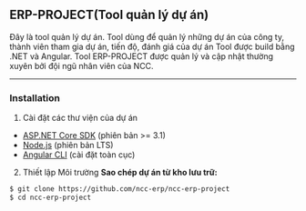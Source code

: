 ## ERP-PROJECT(Tool quản lý dự án)
Đây là tool quản lý dự án. Tool dùng để quản lý những dự án của công ty, thành viên tham gia dự án, tiến độ, đánh giá của dự án 
Tool được build bằng .NET và Angular. 
Tool ERP-PROJECT được quản lý và cập nhật thường xuyên bởi đội ngũ nhân viên của NCC. 

-----

### Installation
1. Cài đặt các thư viện của dự án
- [ASP.NET Core SDK](https://dotnet.microsoft.com/download) (phiên bản >= 3.1)
- [Node.js](https://nodejs.org/) (phiên bản LTS)
- [Angular CLI](https://cli.angular.io/) (cài đặt toàn cục)

2. Thiết lập Môi trường
**Sao chép dự án từ kho lưu trữ:**
```bash
$ git clone https://github.com/ncc-erp/ncc-erp-project
$ cd ncc-erp-project


